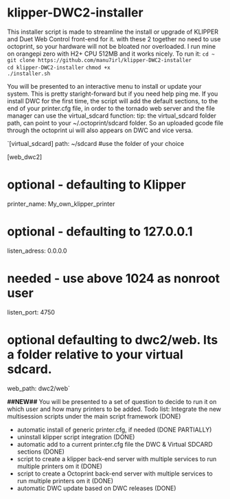 # klipper-DWC2-installer
This installer script is made to streamline the install or upgrade of KLIPPER and Duet Web Control front-end for it.
with these 2 together no need to use octoprint, so your hardware will not be bloated nor overloaded.
I run mine on orangepi zero with H2+ CPU 512MB and it works nicely.
To run it:
`cd ~`   
`git clone https://github.com/manu7irl/klipper-DWC2-installer`  
`cd klipper-DWC2-installer`
`chmod +x`  
`./installer.sh`  

You will be presented to an interactive menu to install or update your system. 
This is pretty staright-forward but if you need help ping me.
If you install DWC for the first time,  the script will add the default sections, to the end of your printer.cfg file, in order to the tornado web server and the file manager can use the virtual_sdcard function:
tip: the virtual_sdcard folder path, can point to your ~/.octoprint/sdcard folder.
So an uploaded gcode file through the octoprint ui will also appears on DWC and vice versa.  

`[virtual_sdcard]
path: ~/sdcard #use the folder of your choice 

[web_dwc2]
# optional - defaulting to Klipper
printer_name: My_own_klipper_printer
# optional - defaulting to 127.0.0.1
listen_adress: 0.0.0.0
# needed - use above 1024 as nonroot user
listen_port: 4750
#	optional defaulting to dwc2/web. Its a folder relative to your virtual sdcard.
web_path: dwc2/web`

**##NEW##**
You will be presented to a set of question to decide to run it on which user and how many printers to be added.
Todo list:
Integrate the new multisession scripts under the main script framework (DONE)
- automatic install of generic printer.cfg, if needed (DONE PARTIALLY)
- uninstall klipper script integration (DONE)
- automatic add to a current printer.cfg file the DWC & Virtual SDCARD sections (DONE)
- script to create a klipper back-end server with multiple services to run multiple printers om it (DONE)
- script to create a Octoprint back-end server with multiple services to run multiple printers om it (DONE)
- automatic DWC update based on DWC releases (DONE)

